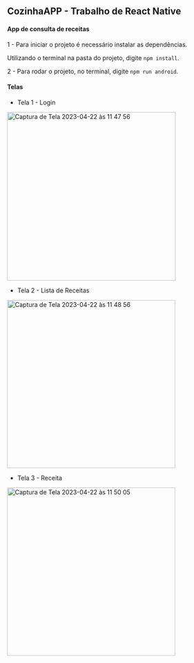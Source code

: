 ## CozinhaAPP - Trabalho de React Native

#### App de consulta de receitas

1 - Para iniciar o projeto é necessário instalar as dependências. 

Utilizando o terminal na pasta do projeto, digite `npm install`.

2 - Para rodar o projeto, no terminal, digite `npm run android`.

#### Telas

- Tela 1 - Login

<img width="390" alt="Captura de Tela 2023-04-22 às 11 47 56" src="https://user-images.githubusercontent.com/28809180/233791491-e2f10a84-693b-4b1d-b3ce-d675f31a17c3.png">

- Tela 2 - Lista de Receitas

<img width="389" alt="Captura de Tela 2023-04-22 às 11 48 56" src="https://user-images.githubusercontent.com/28809180/233791542-b384160d-f9ea-49f9-80a6-cc266f1e5dfb.png">

- Tela 3 - Receita

<img width="389" alt="Captura de Tela 2023-04-22 às 11 50 05" src="https://user-images.githubusercontent.com/28809180/233791592-536fd248-9639-4e63-9183-6112c2f32fb3.png">

